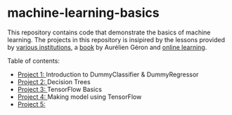 # machine-learning-basics
This repository contains code that demonstrate the basics of machine learning. The projects in this repository is insipired by the lessons provided by [various institutions](https://github.com/UBC-CS/cpsc330/blob/master/LICENSE.md), a [book](https://www.amazon.com/Hands-Machine-Learning-Scikit-Learn-TensorFlow/dp/1492032646/ref=sr_1_2?qid=1688982464&refinements=p_27%3AAurelien+Geron&s=books&sr=1-2) by Aurélien Géron and [online learning](https://www.coursera.org/learn/machine-learning-duke/home/welcome). 

Table of contents:
- [Project 1: ](https://github.com/karim-mttk/machine-learning-basics/blob/main/ML_Project1.ipynb)Introduction to DummyClassifier & DummyRegressor
- [Project 2: ](https://github.com/karim-mttk/machine-learning-basics/blob/main/ML_Project2.ipynb)Decision Trees
- [Project 3: ](https://github.com/karim-mttk/machine-learning-basics/blob/8002c0f644768ff7200e4b915494859a7cb3f275/Project3_tensorflow_basics.ipynb)TensorFlow Basics
- [Project 4: ](https://github.com/karim-mttk/machine-learning-basics/blob/8002c0f644768ff7200e4b915494859a7cb3f275/Project4_Making_model_Tensorflow.ipynb)Making model using TensorFlow
- [Project 5: ]()

